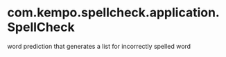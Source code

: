 # com.kempo.spellcheck.application.SpellCheck
word prediction that generates a list for incorrectly spelled word
